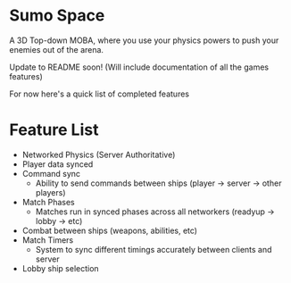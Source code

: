 # Sumo Space
A 3D Top-down MOBA, where you use your physics powers to push your enemies out of the arena.

Update to README soon! (Will include documentation of all the games features)

For now here's a quick list of completed features 
# Feature List
- Networked Physics (Server Authoritative)
- Player data synced
- Command sync
  - Ability to send commands between ships (player -> server -> other players)
- Match Phases
  - Matches run in synced phases across all networkers (readyup -> lobby -> etc)
- Combat between ships (weapons, abilities, etc)
- Match Timers
  - System to sync different timings accurately between clients and server
- Lobby ship selection
